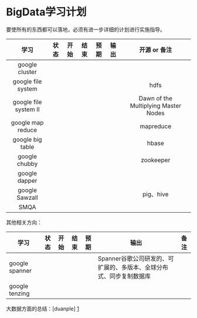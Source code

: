 # BigData学习计划

要使所有的东西都可以落地，必须有进一步详细的计划进行实施指导。

|学习|状态|开始|结束|预期|输出|开源 or 备注|
|:---:|:---:|:---:|:---:|:---:|:---:|:---:|
|google cluster|||||||
|google file system||||||hdfs|
|google file system II||||||Dawn of the Multiplying Master Nodes|
|google map reduce||||||mapreduce|
|google big table||||||hbase|
|google chubby ||||||zookeeper|
|google dapper|||||||
|google Sawzall||||||pig、hive|
|SMQA|||||||


其他相关方向：

|学习|状态|开始|结束|预期|输出|备注|
|---|---|---|---|---|---|---|
|google spanner|||||Spanner谷歌公司研发的、可扩展的、多版本、全球分布式、同步复制数据库|
|google tenzing|




大数据方面的总结：[duanple] [1]

[1]: http://duanple.blog.163.com/blog/static/709717672011330101333271/ "duanple"